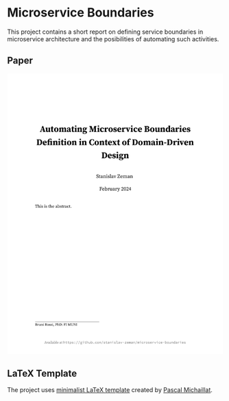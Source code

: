 # Microservice Boundaries

This project contains a short report on defining service boundaries in microservice architecture and the posibilities of automating such activities.

## Paper

![Paper](paper.png)

## LaTeX Template

The project uses [minimalist LaTeX template](https://github.com/pmichaillat/latex-paper) created by [Pascal Michaillat](https://github.com/pmichaillat).
